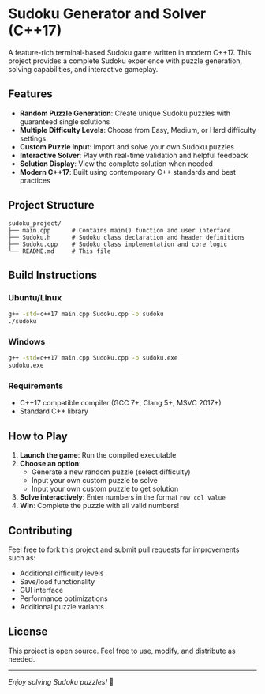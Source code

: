 # Sudoku Generator and Solver (C++17)

A feature-rich terminal-based Sudoku game written in modern C++17. This project provides a complete Sudoku experience with puzzle generation, solving capabilities, and interactive gameplay.

## Features

- **Random Puzzle Generation**: Create unique Sudoku puzzles with guaranteed single solutions
- **Multiple Difficulty Levels**: Choose from Easy, Medium, or Hard difficulty settings
- **Custom Puzzle Input**: Import and solve your own Sudoku puzzles
- **Interactive Solver**: Play with real-time validation and helpful feedback
- **Solution Display**: View the complete solution when needed
- **Modern C++17**: Built using contemporary C++ standards and best practices

## Project Structure

```
sudoku_project/
├── main.cpp      # Contains main() function and user interface
├── Sudoku.h      # Sudoku class declaration and header definitions
├── Sudoku.cpp    # Sudoku class implementation and core logic
└── README.md     # This file
```

## Build Instructions

### Ubuntu/Linux
```bash
g++ -std=c++17 main.cpp Sudoku.cpp -o sudoku
./sudoku
```

### Windows
```cmd
g++ -std=c++17 main.cpp Sudoku.cpp -o sudoku.exe
sudoku.exe
```

### Requirements
- C++17 compatible compiler (GCC 7+, Clang 5+, MSVC 2017+)
- Standard C++ library

## How to Play

1. **Launch the game**: Run the compiled executable
2. **Choose an option**:
   - Generate a new random puzzle (select difficulty)
   - Input your own custom puzzle to solve
   - Input your own custom puzzle to get solution
3. **Solve interactively**: Enter numbers in the format `row col value`
4. **Win**: Complete the puzzle with all valid numbers!

## Contributing

Feel free to fork this project and submit pull requests for improvements such as:
- Additional difficulty levels
- Save/load functionality
- GUI interface
- Performance optimizations
- Additional puzzle variants

## License

This project is open source. Feel free to use, modify, and distribute as needed.

---

*Enjoy solving Sudoku puzzles!* 🧩
